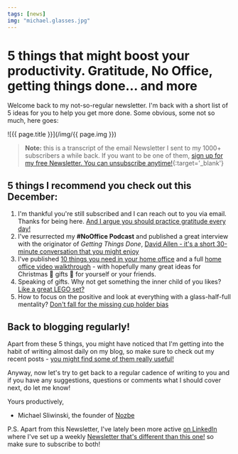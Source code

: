 ```yaml
---
tags: [news]
img: "michael.glasses.jpg"
---
```


# 5 things that might boost your productivity. Gratitude, No Office, getting things done… and more

Welcome back to my not-so-regular newsletter. I'm back with a short list of 5 ideas for you to help you get more done. Some obvious, some not so much, here goes:

<!--More-->

![{{ page.title }}](/img/{{ page.img }})

> **Note:** this is a transcript of the email Newsletter I sent to my 1000+ subscribers a while back. If you want to be one of them, [sign up for my free Newsletter. You can unsubscribe anytime!](https://michael.gratis/n){:target='_blank'}

## 5 things I recommend you check out this December:

1. I'm thankful you're still subscribed and I can reach out to you via email. Thanks for being here. [And I argue you should practice gratitude every day!](/thankful/)
2. I've resurrected my **#NoOffice Podcast** and published a great interview with the originator of *Getting Things Done*, [David Allen - it's a short 30-minute conversation that you might enjoy](/noofficefm-43/)
3. I've published [10 things you need in your home office](/office-things/) and a full [home office video walkthrough](/office-walkthrough/) - with hopefully many great ideas for Christmas 🎄 gifts 🎁 for yourself or your friends.
4. Speaking of gifts. Why not get something the inner child of you likes? [Like a great LEGO set?](/gt3/)
5. How to focus on the positive and look at everything with a glass-half-full mentality? [Don't fall for the missing cup holder bias](/cup-holder/)

## Back to blogging regularly!

Apart from these 5 things, you might have noticed that I'm getting into the habit of writing almost daily on my blog, so make sure to check out my recent posts - [you might find some of them really useful!](/archive/)

Anyway, now let's try to get back to a regular cadence of writing to you and if you have any suggestions, questions or comments what I should cover next, do let me know!

Yours productively,

- Michael Sliwinski, the founder of [Nozbe](/nozbe/)

P.S. Apart from this Newsletter, I've lately been more active [on LinkedIn](https://michael.gratis/in) where I've set up a weekly [Newsletter that's different than this one!](https://michael.gratis/inn) so make sure to subscribe to both!

[n]: https://michael.gratis/nozbe
[np]: https://michael.gratis/nozbepersonal
